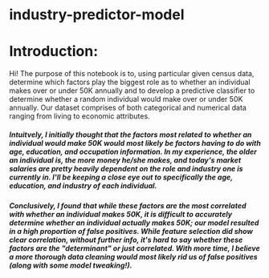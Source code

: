 # industry-predictor-model

# Introduction:                                                                                                        

 Hi! The purpose of this notebook is to, using particular given census data, determine which factors play the biggest role as to whether an individual makes over or under 50K annually and to develop a predictive classifier to determine whether a random individual would make over or under 50K annually. Our dataset comprises of both categorical and numerical data ranging from living to economic attributes. 

##### Intuitvely, I initially thought that the factors most related to whether an individual would make 50K would most likely be factors having to do with age, education, and occupation information. In my experience, the older an individual is, the more money he/she makes, and today's market salaries are pretty heavily dependent on the role and industry one is currently in. I'll be keeping a close eye out to specifically the age, education, and industry of each individual.

##### Conclusively, I found that while these factors are the most correlated with whether an individual makes 50K, it is difficult to accurately determine whether an individual actually makes 50K; our model resulted in a high proportion of false positives. While feature selection did show clear correlation, without further info, it's hard to say whether these factors are the "determinant" or just correlated. With more time, I believe a more thorough data cleaning would most likely rid us of false positives  (along with some model tweaking!).


